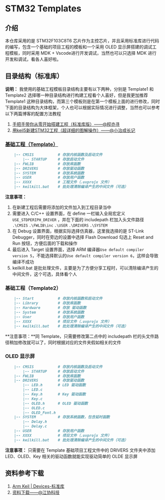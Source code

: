 # STM32 Templates

## 介绍

本仓库采用的是 STM32F103C8T6 芯片作为主控芯片，并且采用标准库进行代码的编写，包含一个基础的项目工程的模板和一个采用 OLED 显示屏搭建的调试工程模板，同时采用 MDK + Vscode进行开发调试，当然也可以只选择 MDK 进行开发和调试，看各人喜好啦。

## 目录结构（标准库）

**说明：** 我使用的基础工程模板目录结构主要有以下两种，分别是 Template1 和 Template2 选择哪一种目录结构进行构建工程看个人喜好，但是我更加推荐 Template1 这种目录结构，而第三个模板则是在第一个模板上面的进行修改，同时下面的目录结构为大体框架，个人也可以根据实际情况进行调整，当然也可以参考以下两篇博客的配置方法教程

1. [手把手带你从零开始搭建工程（标准库版）——@程亦寻](https://blog.csdn.net/debug602/article/details/141183452)
2. [用keil5新建STM32工程（超详细的图解操作）——@小治成长记](https://blog.csdn.net/qq_45390365/article/details/109016433)

### [基础工程（Template）](./Template)

```markdown
    |-- CMSIS           # 存放内核函数及启动文件
        |-- STARTUP     # 存放启动文件
    |-- FWLIB           # 存放库函数
    |-- DRIVERS         # 存放驱动函数
    |-- SYSTEM          # 存放系统函数
    |-- USER            # 存放用户函数
    |-- XXXX            # 工程文件（.uvprojx 文件）
    |-- keilkill.bat    # 批处理清除编译产生的中间文件（可选）
```

**注意事项：**

1. 在新建工程后需要将添加的文件加入到工程目录当中
2. 需要进入 C/C++ 设置界面，在 define 一栏输入全局宏定义 `USE_STDPERIPH_DRIVER` ，并在下面的 includepath 栏加入头文件路径 `.\CMSIS` `.\FWLIB\inc` `.\USER` `.\DRIVERS` `.\SYSTEM`
3. 在 Debug 设置界面，根据实际选择仿真器，这里我选择的是 ST-Link Debugger，同时在旁边的设置中选择 Flash Download 勾选上 Reset and Run 按钮，方便后面的下载和操作
4. 最后进入 Target 设置界面，选择 ARM 编译器`Use default compiler version 5`，不能选择默认的`Use default compiler version 6`，这样会导致编译不成功
5. keilkill.bat 是批处理文件，主要是为了方便分享工程时，可以清除编译产生的中间文件，这个可选，具体看个人

### 基础工程（Template2）

```markdown
    |-- Start           # 存放内核函数和启动文件
    |-- Library         # 存放库函数
    |-- Hardware        # 存放 驱动函数
    |-- System          # 存放系统函数
    |-- User            # 存放用户函数
    |-- XXXX            # 项目文件（.uvprojx 文件）    
    |-- keilkill.bat    # 批处理清除编译产生的中间文件（可选）
```

**注意事项：**同 Template，只需要修改第二点中的 includepath  栏的头文件路径稍加修改就可以了，同时根据对应的文件夹假如相关的文件

### OLED 显示屏

```markdown
    |-- CMSIS           # 存放内核函数及启动文件
        |-- STARTUP     # 存放启动文件
    |-- FWLIB           # 存放库函数
    |-- DRIVERS         # 存放驱动函数
        |-- LED.h       # LED 驱动函数
        |-- LED.c
        |-- Key.h       # Key 驱动函数
        |-- Key.c
        |-- OLED.h      # OLED 驱动函数
        |-- OLED.c
        |-- OLED_Font.h
    |-- SYSTEM          # 存放系统函数，包含延时函数
        |-- Delay.h
        |-- Delay.c
    |-- USER            # 存放用户函数
    |-- XXXX            # 项目文件（.uvprojx 文件）
    |-- keilkill.bat    # 批处理清除编译产生的中间文件（可选）
```

**注意事项：** 只需要在 Template 基础项目工程文件中的 DRIVERS 文件夹中添加
LED、OLED、Key 相关的驱动函数就能实现驱动简单的 OLDE 显示屏

## 资料参考下载

1. [Arm Keil | Devices-标准库](https://www.keil.arm.com/devices/)
1. [资料下载——@江协科技](https://jiangxiekeji.com/download.html)

